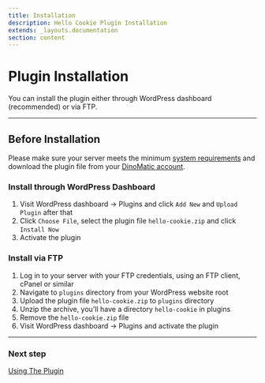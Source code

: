 ```yaml
---
title: Installation
description: Hello Cookie Plugin Installation
extends: _layouts.documentation
section: content
---
```


# Plugin Installation

You can install the plugin either through WordPress dashboard (recommended) or via FTP.

---

## Before Installation

Please make sure your server meets the minimum [system requirements](/docs/hello-cookie/) and download the plugin file from your [DinoMatic account](https://dinomatic.com/account).

### Install through WordPress Dashboard

1. Visit WordPress dashboard &#8594; Plugins and click `Add New` and `Upload Plugin` after that
2. Click `Choose File`, select the plugin file `hello-cookie.zip` and click `Install Now`
3. Activate the plugin

### Install via FTP

1. Log in to your server with your FTP credentials, using an FTP client, cPanel or similar
2. Navigate to `plugins` directory from your WordPress website root
3. Upload the plugin file `hello-cookie.zip` to `plugins` directory
4. Unzip the archive, you'll have a directory `hello-cookie` in plugins
5. Remove the `hello-cookie.zip` file
6. Visit WordPress dashboard &#8594; Plugins and activate the plugin

---

### Next step

[Using The Plugin](/docs/hello-cookie/using-plugin/)
